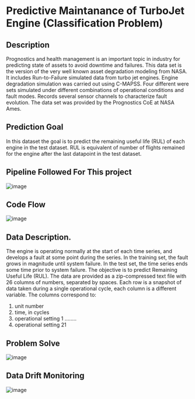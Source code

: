# Predictive Maintanance of TurboJet Engine (Classification Problem)
## Description
Prognostics and health management is an important topic in industry for predicting state of assets to avoid downtime and failures. This data set is the version of the very well known asset degradation modeling from NASA. It includes Run-to-Failure simulated data from turbo jet engines. Engine degradation simulation was carried out using C-MAPSS. Four different were sets simulated under different combinations of operational conditions and fault modes. Records several sensor channels to characterize fault evolution. The data set was provided by the Prognostics CoE at NASA Ames.

## Prediction Goal
In this dataset the goal is to predict the remaining useful life (RUL) of each engine in the test dataset. RUL is equivalent of number of flights remained for the engine after the last datapoint in the test dataset.

## Pipeline Followed For This project
![image](https://user-images.githubusercontent.com/85065063/185973862-9690b034-92ce-4cb7-bc79-556bd20657b2.png)

## Code Flow
![image](https://user-images.githubusercontent.com/85065063/185974023-47ca7735-5cf3-473c-bb2a-0b13cc30fb7b.png)

## Data Description.
The engine is operating normally at the start of each time series, and develops a fault at some point during the series. In the training set, the fault grows in magnitude until system failure. In the test set, the time series ends some time prior to system failure. The objective is to predict Remaining Useful Life (RUL).
The data are provided as a zip-compressed text file with 26 columns of numbers, separated by spaces. Each row is a snapshot of data taken during a single operational cycle, each column is a different variable. The columns correspond to:
1) unit number                           
2) time, in cycles
3) operational setting 1
……..
26) operational setting 21

## Problem Solve 
![image](https://user-images.githubusercontent.com/85065063/185976000-adcd6d95-3e65-4738-bba6-e06157c0f300.png)

## Data Drift Monitoring
![image](https://user-images.githubusercontent.com/85065063/185976213-f01c9de8-4535-47e5-a916-c68fbf554ebb.png)



